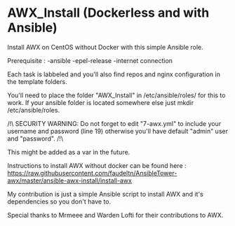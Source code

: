 # AWX_Install (Dockerless and with Ansible) 

Install AWX on CentOS without Docker with this simple Ansible role. 

Prerequisite : 
-ansible
-epel-release
-internet connection


Each task is labbeled and you'll also find repos and nginx configuration in the template folders. 

You'll need to place the folder "AWX_Install" in /etc/ansible/roles/ for this to work.
If your ansible folder is located somewhere else just mkdir /etc/ansible/roles. 



/!\ SECURITY WARNING: Do not forget to edit "7-awx.yml" to include your username and password (line 19) otherwise you'll have default "admin" user and "password". /!\

This might be added as a var in the future. 


Instructions to install AWX without docker can be found here :
https://raw.githubusercontent.com/faudeltn/AnsibleTower-awx/master/ansible-awx-install/install-awx

My contribution is just a simple Ansible script to install AWX and it's dependencies so you don't have to. 



Special thanks to Mrmeee and Warden Lofti for their contributions to AWX. 
